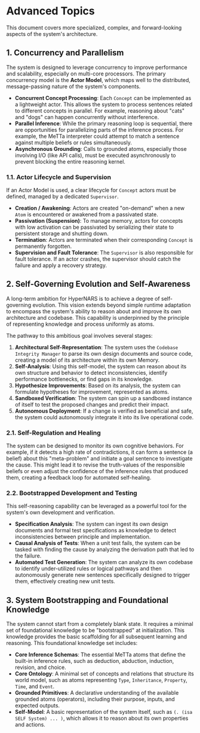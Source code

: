 # Advanced Topics

This document covers more specialized, complex, and forward-looking aspects of the system's architecture.

## 1. Concurrency and Parallelism

The system is designed to leverage concurrency to improve performance and scalability, especially on multi-core processors. The primary concurrency model is the **Actor Model**, which maps well to the distributed, message-passing nature of the system's components.

-   **Concurrent Concept Processing**: Each `Concept` can be implemented as a lightweight actor. This allows the system to process sentences related to different concepts in parallel. For example, reasoning about "cats" and "dogs" can happen concurrently without interference.
-   **Parallel Inference**: While the primary reasoning loop is sequential, there are opportunities for parallelizing parts of the inference process. For example, the MeTTa interpreter could attempt to match a sentence against multiple beliefs or rules simultaneously.
-   **Asynchronous Grounding**: Calls to grounded atoms, especially those involving I/O (like API calls), must be executed asynchronously to prevent blocking the entire reasoning kernel.

### 1.1. Actor Lifecycle and Supervision
If an Actor Model is used, a clear lifecycle for `Concept` actors must be defined, managed by a dedicated `Supervisor`.

-   **Creation / Awakening**: Actors are created "on-demand" when a new `Atom` is encountered or awakened from a passivated state.
-   **Passivation (Suspension)**: To manage memory, actors for concepts with low activation can be passivated by serializing their state to persistent storage and shutting down.
-   **Termination**: Actors are terminated when their corresponding `Concept` is permanently forgotten.
-   **Supervision and Fault Tolerance**: The `Supervisor` is also responsible for fault tolerance. If an actor crashes, the supervisor should catch the failure and apply a recovery strategy.

## 2. Self-Governing Evolution and Self-Awareness

A long-term ambition for HyperNARS is to achieve a degree of self-governing evolution. This vision extends beyond simple runtime adaptation to encompass the system's ability to reason about and improve its own architecture and codebase. This capability is underpinned by the principle of representing knowledge and process uniformly as atoms.

The pathway to this ambitious goal involves several stages:
1.  **Architectural Self-Representation**: The system uses the `Codebase Integrity Manager` to parse its own design documents and source code, creating a model of its architecture within its own Memory.
2.  **Self-Analysis**: Using this self-model, the system can reason about its own structure and behavior to detect inconsistencies, identify performance bottlenecks, or find gaps in its knowledge.
3.  **Hypothesize Improvements**: Based on its analysis, the system can formulate hypotheses for improvement, represented as atoms.
4.  **Sandboxed Verification**: The system can spin up a sandboxed instance of itself to test the proposed changes and predict their impact.
5.  **Autonomous Deployment**: If a change is verified as beneficial and safe, the system could autonomously integrate it into its live operational code.

### 2.1. Self-Regulation and Healing
The system can be designed to monitor its own cognitive behaviors. For example, if it detects a high rate of contradictions, it can form a sentence (a belief) about this "meta-problem" and initiate a goal sentence to investigate the cause. This might lead it to revise the truth-values of the responsible beliefs or even adjust the confidence of the inference rules that produced them, creating a feedback loop for automated self-healing.

### 2.2. Bootstrapped Development and Testing
This self-reasoning capability can be leveraged as a powerful tool for the system's own development and verification.
-   **Specification Analysis**: The system can ingest its own design documents and formal test specifications as knowledge to detect inconsistencies between principle and implementation.
-   **Causal Analysis of Tests**: When a unit test fails, the system can be tasked with finding the cause by analyzing the derivation path that led to the failure.
-   **Automated Test Generation**: The system can analyze its own codebase to identify under-utilized rules or logical pathways and then autonomously generate new sentences specifically designed to trigger them, effectively creating new unit tests.

## 3. System Bootstrapping and Foundational Knowledge

The system cannot start from a completely blank state. It requires a minimal set of foundational knowledge to be "bootstrapped" at initialization. This knowledge provides the basic scaffolding for all subsequent learning and reasoning. This foundational knowledge set includes:

-   **Core Inference Schemas**: The essential MeTTa atoms that define the built-in inference rules, such as deduction, abduction, induction, revision, and choice.
-   **Core Ontology**: A minimal set of concepts and relations that structure its world model, such as atoms representing `Type`, `Inheritance`, `Property`, `Time`, and `Event`.
-   **Grounded Primitives**: A declarative understanding of the available grounded atoms (operators), including their purpose, inputs, and expected outputs.
-   **Self-Model**: A basic representation of the system itself, such as `(. (isa SELF System) ... )`, which allows it to reason about its own properties and actions.
